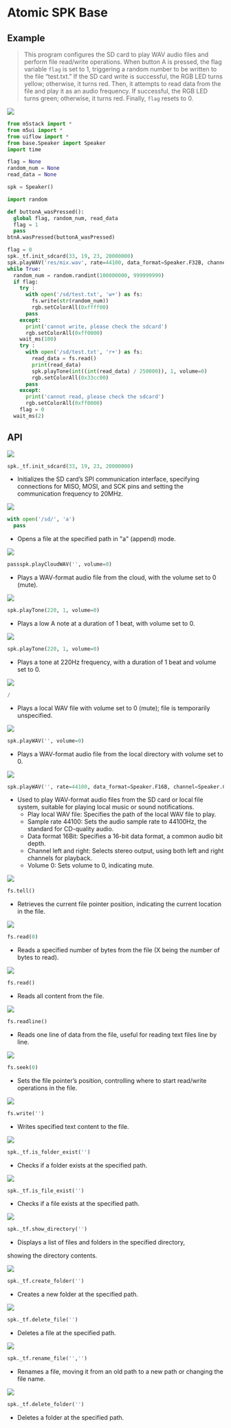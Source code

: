 # Atomic SPK Base

## Example

> This program configures the SD card to play WAV audio files and perform file read/write operations. When button A is pressed, the flag variable `flag` is set to 1, triggering a random number to be written to the file “test.txt.” If the SD card write is successful, the RGB LED turns yellow; otherwise, it turns red. Then, it attempts to read data from the file and play it as an audio frequency. If successful, the RGB LED turns green; otherwise, it turns red. Finally, `flag` resets to 0.

<img class="blockly_svg" src="https://m5stack.oss-cn-shenzhen.aliyuncs.com/resource/docs/static/assets/img/uiflow/blockly/atomic_base/spk/uiflow_block_atomic_base_spk_demo.svg">

```python
from m5stack import *
from m5ui import *
from uiflow import *
from base.Speaker import Speaker
import time

flag = None
random_num = None
read_data = None

spk = Speaker()

import random

def buttonA_wasPressed():
  global flag, random_num, read_data
  flag = 1
  pass
btnA.wasPressed(buttonA_wasPressed)

flag = 0
spk._tf.init_sdcard(33, 19, 23, 20000000)
spk.playWAV('res/mix.wav', rate=44100, data_format=Speaker.F32B, channel=Speaker.CHN_L, volume=0)
while True:
  random_num = random.randint(100000000, 999999999)
  if flag:
    try :
      with open('/sd/test.txt', 'w+') as fs:
        fs.write(str(random_num))
        rgb.setColorAll(0xffff00)
      pass
    except:
      print('cannot write, please check the sdcard')
      rgb.setColorAll(0xff0000)
    wait_ms(100)
    try :
      with open('/sd/test.txt', 'r+') as fs:
        read_data = fs.read()
        print(read_data)
        spk.playTone(int((int(read_data) / 250000)), 1, volume=0)
        rgb.setColorAll(0x33cc00)
      pass
    except:
      print('cannot read, please check the sdcard')
      rgb.setColorAll(0xff0000)
    flag = 0
  wait_ms(2)

```

## API

<img class="blockly_svg" src="https://m5stack.oss-cn-shenzhen.aliyuncs.com/resource/docs/static/assets/img/uiflow/blockly/atomic_base/spk/uiflow_block_base_spk_init_sdcard.svg">

```python
spk._tf.init_sdcard(33, 19, 23, 20000000)
```

- Initializes the SD card’s SPI communication interface, specifying connections for MISO, MOSI, and SCK pins and setting the communication frequency to 20MHz.

<img class="blockly_svg" src="https://m5stack.oss-cn-shenzhen.aliyuncs.com/resource/docs/static/assets/img/uiflow/blockly/atomic_base/spk/uiflow_block_base_spk_open_sdcard_file.svg">

```python
with open('/sd/', 'a')
  pass
```

- Opens a file at the specified path in "a" (append) mode.

<img class="blockly_svg" src="https://m5stack.oss-cn-shenzhen.aliyuncs.com/resource/docs/static/assets/img/uiflow/blockly/atomic_base/spk/uiflow_block_base_spk_play_cloud_wav.svg">

```python
passspk.playCloudWAV('', volume=0)
```

- Plays a WAV-format audio file from the cloud, with the volume set to 0 (mute).

<img class="blockly_svg" src="https://m5stack.oss-cn-shenzhen.aliyuncs.com/resource/docs/static/assets/img/uiflow/blockly/atomic_base/spk/uiflow_block_base_spk_play_sing.svg">

```python
spk.playTone(220, 1, volume=0)
```

- Plays a low A note at a duration of 1 beat, with volume set to 0.

<img class="blockly_svg" src="https://m5stack.oss-cn-shenzhen.aliyuncs.com/resource/docs/static/assets/img/uiflow/blockly/atomic_base/spk/uiflow_block_base_spk_play_tone.svg">

```python
spk.playTone(220, 1, volume=0)
```

- Plays a tone at 220Hz frequency, with a duration of 1 beat and volume set to 0.

<img class="blockly_svg" src="https://m5stack.oss-cn-shenzhen.aliyuncs.com/resource/docs/static/assets/img/uiflow/blockly/atomic_base/spk/uiflow_block_base_spk_play_wav_dropdown.svg">

```python
/
```

- Plays a local WAV file with volume set to 0 (mute); file is temporarily unspecified.

<img class="blockly_svg" src="https://m5stack.oss-cn-shenzhen.aliyuncs.com/resource/docs/static/assets/img/uiflow/blockly/atomic_base/spk/uiflow_block_base_spk_play_wav_file.svg">

```python
spk.playWAV('', volume=0)
```

- Plays a WAV-format audio file from the local directory with volume set to 0.

<img class="blockly_svg" src="https://m5stack.oss-cn-shenzhen.aliyuncs.com/resource/docs/static/assets/img/uiflow/blockly/atomic_base/spk/uiflow_block_base_spk_play_wav_rate.svg">

```python
spk.playWAV('', rate=44100, data_format=Speaker.F16B, channel=Speaker.CHN_LR, volume=0)
```

- Used to play WAV-format audio files from the SD card or local file system, suitable for playing local music or sound notifications.
    - Play local WAV file: Specifies the path of the local WAV file to play.
    - Sample rate 44100: Sets the audio sample rate to 44100Hz, the standard for CD-quality audio.
    - Data format 16Bit: Specifies a 16-bit data format, a common audio bit depth.
    - Channel left and right: Selects stereo output, using both left and right channels for playback.
    - Volume 0: Sets volume to 0, indicating mute.

<img class="blockly_svg" src="https://m5stack.oss-cn-shenzhen.aliyuncs.com/resource/docs/static/assets/img/uiflow/blockly/atomic_base/spk/uiflow_block_base_spk_sdcard_file_get_seek.svg">

```python
fs.tell()
```

- Retrieves the current file pointer position, indicating the current location in the file.

<img class="blockly_svg" src="https://m5stack.oss-cn-shenzhen.aliyuncs.com/resource/docs/static/assets/img/uiflow/blockly/atomic_base/spk/uiflow_block_base_spk_sdcard_file_read.svg">

```python
fs.read(0)
```

- Reads a specified number of bytes from the file (X being the number of bytes to read).

<img class="blockly_svg" src="https://m5stack.oss-cn-shenzhen.aliyuncs.com/resource/docs/static/assets/img/uiflow/blockly/atomic_base/spk/uiflow_block_base_spk_sdcard_file_read_all.svg">

```python
fs.read()
```

- Reads all content from the file.

<img class="blockly_svg" src="https://m5stack.oss-cn-shenzhen.aliyuncs.com/resource/docs/static/assets/img/uiflow/blockly/atomic_base/spk/uiflow_block_base_spk_sdcard_file_read_line.svg">

```python
fs.readline()
```

- Reads one line of data from the file, useful for reading text files line by line.

<img class="blockly_svg" src="https://m5stack.oss-cn-shenzhen.aliyuncs.com/resource/docs/static/assets/img/uiflow/blockly/atomic_base/spk/uiflow_block_base_spk_sdcard_file_set_seek.svg">

```python
fs.seek(0)
```

- Sets the file pointer’s position, controlling where to start read/write operations in the file.

<img class="blockly_svg" src="https://m5stack.oss-cn-shenzhen.aliyuncs.com/resource/docs/static/assets/img/uiflow/blockly/atomic_base/spk/uiflow_block_base_spk_sdcard_file_write.svg">

```python
fs.write('')
```

- Writes specified text content to the file.

<img class="blockly_svg" src="https://m5stack.oss-cn-shenzhen.aliyuncs.com/resource/docs/static/assets/img/uiflow/blockly/atomic_base/spk/uiflow_block_base_spk_sdcard_isdirectory.svg">

```python
spk._tf.is_folder_exist('')
```

- Checks if a folder exists at the specified path.

<img class="blockly_svg" src="https://m5stack.oss-cn-shenzhen.aliyuncs.com/resource/docs/static/assets/img/uiflow/blockly/atomic_base/spk/uiflow_block_base_spk_sdcard_isfile.svg">

```python
spk._tf.is_file_exist('')
```

- Checks if a file exists at the specified path.

<img class="blockly_svg" src="https://m5stack.oss-cn-shenzhen.aliyuncs.com/resource/docs/static/assets/img/uiflow/blockly/atomic_base/spk/uiflow_block_base_spk_sdcard_listdir.svg">

```python
spk._tf.show_directory('')
```

- Displays a list of files and folders in the specified directory,

 showing the directory contents.

<img class="blockly_svg" src="https://m5stack.oss-cn-shenzhen.aliyuncs.com/resource/docs/static/assets/img/uiflow/blockly/atomic_base/spk/uiflow_block_base_spk_sdcard_mkdir.svg">

```python
spk._tf.create_folder('')
```

- Creates a new folder at the specified path.

<img class="blockly_svg" src="https://m5stack.oss-cn-shenzhen.aliyuncs.com/resource/docs/static/assets/img/uiflow/blockly/atomic_base/spk/uiflow_block_base_spk_sdcard_remove.svg">

```python
spk._tf.delete_file('')
```

- Deletes a file at the specified path.

<img class="blockly_svg" src="https://m5stack.oss-cn-shenzhen.aliyuncs.com/resource/docs/static/assets/img/uiflow/blockly/atomic_base/spk/uiflow_block_base_spk_sdcard_rename.svg">

```python
spk._tf.rename_file('','')
```

- Renames a file, moving it from an old path to a new path or changing the file name.

<img class="blockly_svg" src="https://m5stack.oss-cn-shenzhen.aliyuncs.com/resource/docs/static/assets/img/uiflow/blockly/atomic_base/spk/uiflow_block_base_spk_sdcard_rmdir.svg">

```python
spk._tf.delete_folder('')
```

- Deletes a folder at the specified path.
